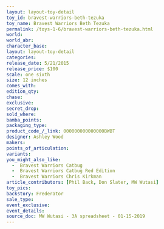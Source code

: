 ```yaml
---
layout: layout-toy-detail 
toy_id: bravest-warriors-beth-tezuka
toy_name: Bravest Warriors Beth Tezuka
permalink: /toys-1-6/bravest-warriors-beth-tezuka.html
world: 
world_abr: 
character_base: 
layout: layout-toy-detail
categories: 
release_date: 5/21/2015
release_price: $100 
scale: one sixth
size: 12 inches
comes_with: 
edition_qty: 
chase: 
exclusive: 
secret_drop: 
sold_where: 
bamba_points: 
packaging_type: 
product_code_/_link: 000000000000000BWBT
designer: Ashley Wood
makers: 
points_of_articulation: 
variants: 
you_might_also_like: 
  -  Bravest Warriors Catbug
  -  Bravest Warriors Catbug Red Edition  
  -  Bravest Warriors Chris Kirkman
article_contributors: [Phil Back, Don Slater, MW Wutasi]
toy_pics: 
backstory: Frederator
sale_type: 
event_exclusive: 
event_details: 
source_doc: MW Wutasi - 3A spreadsheet - 01-15-2019
---
```

